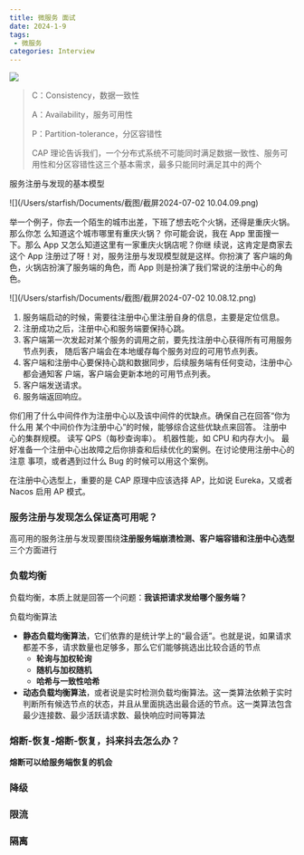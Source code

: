 ```yaml
---
title: 微服务 面试
date: 2024-1-9
tags: 
 - 微服务
categories: Interview
---
```


![](https://img.starfish.ink/common/faq-banner.png)

> C：Consistency，数据一致性
>
> A：Availability，服务可用性
>
> P：Partition-tolerance，分区容错性
>
> CAP 理论告诉我们，一个分布式系统不可能同时满足数据一致性、服务可用性和分区容错性这三个基本需求，最多只能同时满足其中的两个



服务注册与发现的基本模型

![](/Users/starfish/Documents/截图/截屏2024-07-02 10.04.09.png)

举一个例子，你去一个陌生的城市出差，下班了想去吃个火锅，还得是重庆火锅。那么你怎 么知道这个城市哪里有重庆火锅？ 你可能会说，我在 App 里面搜一下。那么 App 又怎么知道这里有一家重庆火锅店呢？你继 续说，这肯定是商家去这个 App 注册过了呀！对，服务注册与发现模型就是这样。你扮演了 客户端的角色，火锅店扮演了服务端的角色，而 App 则是扮演了我们常说的注册中心的角 色。



![](/Users/starfish/Documents/截图/截屏2024-07-02 10.08.12.png)

1. 服务端启动的时候，需要往注册中心里注册自身的信息，主要是定位信息。 
2.  注册成功之后，注册中心和服务端要保持心跳。  
3. 客户端第一次发起对某个服务的调用之前，要先找注册中心获得所有可用服务节点列表， 随后客户端会在本地缓存每个服务对应的可用节点列表。 
4. 客户端和注册中心要保持心跳和数据同步，后续服务端有任何变动，注册中心都会通知客 户端，客户端会更新本地的可用节点列表。 
5. 客户端发送请求。 
6. 服务端返回响应。





你们用了什么中间件作为注册中心以及该中间件的优缺点。确保自己在回答“你为什么用 某个中间价作为注册中心”的时候，能够综合这些优缺点来回答。 注册中心的集群规模。 读写 QPS（每秒查询率）。 机器性能，如 CPU 和内存大小。 最好准备一个注册中心出故障之后你排查和后续优化的案例。在讨论使用注册中心的注意 事项，或者遇到过什么 Bug 的时候可以用这个案例。



在注册中心选型上，重要的是 CAP 原理中应该选择 AP，比如说 Eureka，又或者 Nacos 启用 AP 模式。

### 服务注册与发现怎么保证高可用呢？

高可用的服务注册与发现要围绕**注册服务端崩溃检测、客户端容错和注册中心选型**三个方面进行



### 负载均衡

负载均衡，本质上就是回答一个问题：**我该把请求发给哪个服务端？**

负载均衡算法

- **静态负载均衡算法**，它们依靠的是统计学上的“最合适”。也就是说，如果请求都差不多，请求数量也足够多，那么它们能够挑选出比较合适的节点
  - **轮询与加权轮询**
  - **随机与加权随机**
  - **哈希与一致性哈希**
- **动态负载均衡算法**，或者说是实时检测负载均衡算法。这一类算法依赖于实时判断所有候选节点的状态，并且从里面挑选出最合适的节点。这一类算法包含最少连接数、最少活跃请求数、最快响应时间等算法





### 熔断-恢复-熔断-恢复，抖来抖去怎么办？

**熔断可以给服务端恢复的机会**



### 降级



### 限流



### 隔离



